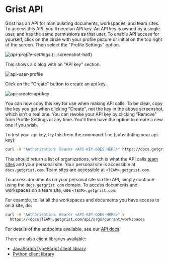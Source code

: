 # Grist API

Grist has an API for manipulating documents, workspaces, and team sites.
To access this API, you'll need an API key.  An API key is owned by a single
user, and has the same permissions as that user.  To enable API access for
yourself, click on the circle with your profile picture or initial
on the top right of the screen.  Then select the "Profile Settings"
option.

*![api-profile-settings](images/api/api-profile-settings.png)*
{: .screenshot-half}

This shows a dialog with an "API key" section.

![api-user-profile](images/api/api-user-profile.png)

Click on the "Create" button to create an api key.

![api-create-api-key](images/api/api-create-api-key.png)

You can now copy this key for use when making API calls.  To be
clear, copy the key you get when clicking "Create", not the key
in the above screenshot, which isn't a real one.  You can
revoke your API key by clicking "Remove" from Profile Settings at any time.
You'll then have the option to create a new one if you wish.

To test your api key, try this from the command-line (substituting
your api key):
```sh
curl -H "Authorization: Bearer <API-KEY-GOES HERE>" https://docs.getgrist.com/api/orgs
```

This should return a list of organizations, which is what the API calls
[team sites](team-sharing.md) and your personal site.  Your personal site
is accessible at `docs.getgrist.com`.  Team sites are accessible at `<TEAM>.getgrist.com`.

To access documents on your personal site via the API, simply continue
using the `docs.getgrist.com` domain.  To access documents and
workspaces on a team site, use `<TEAM>.getgrist.com`.

For example, to list all the workspaces and documents you have access
to on a site, do:

```sh
curl -H "Authorization: Bearer <API-KEY-GOES-HERE>" \
  https://<docs|TEAM>.getgrist.com/api/orgs/current/workspaces
```

For details of the endpoints available, see our [API docs](api.md).

There are also client libraries available:

 * [JavaScript/TypeScript client library](https://www.npmjs.com/package/grist-api)
 * [Python client library](https://pypi.org/project/grist-api/)
